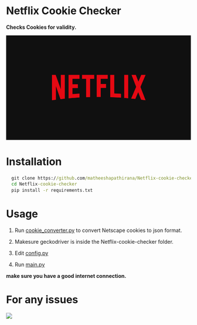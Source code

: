 
# Netflix Cookie Checker

**Checks Cookies for validity.**

![Logo](images/netflix_logo.jpg)


# Installation

```cmd
  git clone https://github.com/matheeshapathirana/Netflix-cookie-checker.git
  cd Netflix-cookie-checker
  pip install -r requirements.txt
```
# Usage

1.  Run [cookie_converter.py](https://github.com/matheeshapathirana/Netflix-cookie-checker/blob/b82b684355a80e23f5648e6082090d9cd5332cc3/cookie_converter.py) to convert Netscape cookies to json format.
2. Makesure geckodriver is inside the Netflix-cookie-checker folder.

4. Edit [config.py](https://github.com/matheeshapathirana/Netflix-cookie-checker/blob/37dc8cb0db77d1d16866906e86904d0b9866f474/main.py)
3. Run [main.py](https://github.com/matheeshapathirana/Netflix-cookie-checker/blob/b82b684355a80e23f5648e6082090d9cd5332cc3/main.py)

**make sure you have a good internet connection.**
# For any issues
<a href="https://discord.gg/RSCdKeKB5X"><img src="https://discord.com/api/guilds/1121457935822901278/widget.png?style=banner2"></a>
